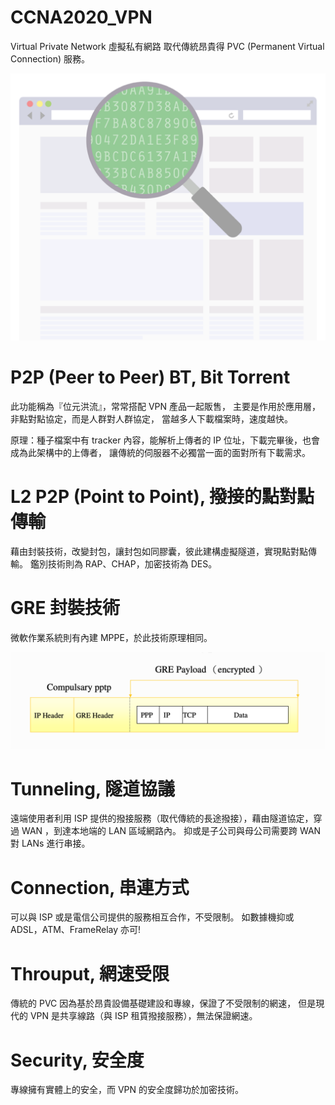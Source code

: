 # CCNA2020_VPN
Virtual Private Network 虛擬私有網路
取代傳統昂貴得 PVC (Permanent Virtual Connection) 服務。

![vpn](https://raw.githubusercontent.com/QueenieCplusplus/CCNA2020_VPN/master/vpn.png)

# P2P (Peer to Peer) BT, Bit Torrent

此功能稱為『位元洪流』，常常搭配 VPN 產品一起販售，
主要是作用於應用層，非點對點協定，而是人群對人群協定，
當越多人下載檔案時，速度越快。

原理：種子檔案中有 tracker 內容，能解析上傳者的 IP 位址，下載完畢後，也會成為此架構中的上傳者，
讓傳統的伺服器不必獨當一面的面對所有下載需求。


# L2 P2P (Point to Point), 撥接的點對點傳輸

藉由封裝技術，改變封包，讓封包如同膠囊，彼此建構虛擬隧道，實現點對點傳輸。
鑑別技術則為 RAP、CHAP，加密技術為 DES。


# GRE 封裝技術

微軟作業系統則有內建 MPPE，於此技術原理相同。

![gre](https://raw.githubusercontent.com/QueenieCplusplus/CCNA2020_VPN/master/GRE%20Frame.png)


# Tunneling, 隧道協議

遠端使用者利用 ISP 提供的撥接服務（取代傳統的長途撥接），藉由隧道協定，穿過 WAN ，到達本地端的 LAN 區域網路內。
抑或是子公司與母公司需要跨 WAN 對 LANs 進行串接。

# Connection, 串連方式

可以與 ISP 或是電信公司提供的服務相互合作，不受限制。
如數據機抑或 ADSL，ATM、FrameRelay 亦可! 

# Throuput, 網速受限

傳統的 PVC 因為基於昂貴設備基礎建設和專線，保證了不受限制的網速，
但是現代的 VPN 是共享線路（與 ISP 租賃撥接服務），無法保證網速。

# Security, 安全度

專線擁有實體上的安全，而 VPN 的安全度歸功於加密技術。





